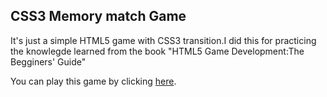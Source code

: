 CSS3 Memory match Game
-----------------------

It's just a simple HTML5 game with CSS3 transition.I did this for practicing the knowlegde learned from the book "HTML5 Game Development:The Begginers' Guide"

You can play this game by clicking [here](http://www.pwhack.me/games/css3match/).
